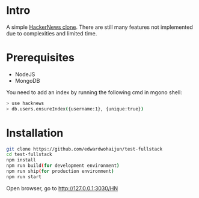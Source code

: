 # Intro

A simple [HackerNews clone](https://worksphere.cn/HN/item/5b8cd6f851834275152364ec). There are still many features not implemented due to complexities and limited time.  

# Prerequisites
* NodeJS
* MongoDB

You need to add an index by running the following cmd in mgono shell:
```bash
> use hacknews
> db.users.ensureIndex({username:1}, {unique:true})
```
# Installation
```bash
git clone https://github.com/edwardwohaijun/test-fullstack
cd test-fullstack
npm install
npm run build(for development environment)
npm run ship(for production environment)
npm run start
```
Open browser, go to http://127.0.0.1:3030/HN
